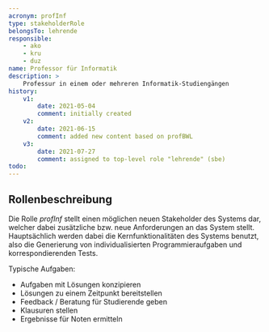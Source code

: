 ```yaml
---
acronym: profInf
type: stakeholderRole
belongsTo: lehrende
responsible: 
    - ako
    - kru
    - duz
name: Professor für Informatik
description: >
    Professur in einem oder mehreren Informatik-Studiengängen
history:
    v1:
        date: 2021-05-04
        comment: initially created
    v2:
        date: 2021-06-15
        comment: added new content based on profBWL
    v3: 
        date: 2021-07-27
        comment: assigned to top-level role "lehrende" (sbe)     
todo:               
---
```


<!-- Rolle ist aktuell extrem weit gefasst und deckt nahezu alle Professorenbereiche ab. Wäre eine Unterteilung in "profProg", "profArch", etc nicht sinnvoll? -->

## Rollenbeschreibung

Die Rolle _profInf_ stellt einen möglichen neuen Stakeholder des Systems dar, welcher dabei zusätzliche bzw. neue Anforderungen an das System stellt.
Hauptsächlich werden dabei die Kernfunktionalitäten des Systems benutzt, also die Generierung von individualisierten Programmieraufgaben und korrespondierenden Tests.


Typische Aufgaben:

* Aufgaben mit Lösungen konzipieren
* Lösungen zu einem Zeitpunkt bereitstellen
* Feedback / Beratung für Studierende geben
* Klausuren stellen
* Ergebnisse für Noten ermitteln